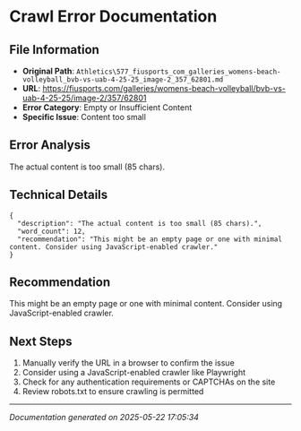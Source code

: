 # Crawl Error Documentation

## File Information
- **Original Path**: `Athletics\577_fiusports_com_galleries_womens-beach-volleyball_bvb-vs-uab-4-25-25_image-2_357_62801.md`
- **URL**: https://fiusports.com/galleries/womens-beach-volleyball/bvb-vs-uab-4-25-25/image-2/357/62801
- **Error Category**: Empty or Insufficient Content
- **Specific Issue**: Content too small

## Error Analysis
The actual content is too small (85 chars).

## Technical Details
```
{
  "description": "The actual content is too small (85 chars).",
  "word_count": 12,
  "recommendation": "This might be an empty page or one with minimal content. Consider using JavaScript-enabled crawler."
}
```

## Recommendation
This might be an empty page or one with minimal content. Consider using JavaScript-enabled crawler.

## Next Steps
1. Manually verify the URL in a browser to confirm the issue
2. Consider using a JavaScript-enabled crawler like Playwright
3. Check for any authentication requirements or CAPTCHAs on the site
4. Review robots.txt to ensure crawling is permitted

---
*Documentation generated on 2025-05-22 17:05:34*
